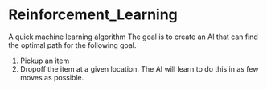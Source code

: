 # Reinforcement_Learning
A quick machine learning algorithm
The goal is to create an AI that can find the optimal path for the following goal.
1. Pickup an item
2. Dropoff the item at a given location.
The AI will learn to do this in as few moves as possible. 


